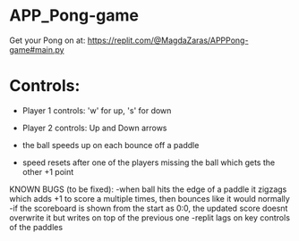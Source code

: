 # APP_Pong-game

Get your Pong on at:    https://replit.com/@MagdaZaras/APPPong-game#main.py   

# Controls:
- Player 1 controls: 'w' for up, 's' for down 
- Player 2 controls: Up and Down arrows 

- the ball speeds up on each bounce off a paddle 
- speed resets after one of the players missing the ball which gets the other +1 point


KNOWN BUGS (to be fixed):
-when ball hits the edge of a paddle it zigzags which adds +1 to score a multiple times, then bounces like it would normally
-if the scoreboard is shown from the start as 0:0, the updated score doesnt overwrite it but writes on top of the previous one
-replit lags on key controls of the paddles
